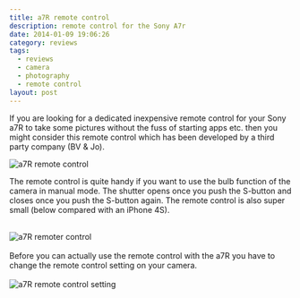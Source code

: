 ```yaml
---
title: a7R remote control
description: remote control for the Sony A7r
date: 2014-01-09 19:06:26
category: reviews
tags: 
  - reviews
  - camera
  - photography
  - remote control
layout: post
---
```

If you are looking for a dedicated inexpensive remote control for your Sony a7R to take some pictures without the fuss of starting apps etc. then you might consider this remote control which has been developed by a third party company (BV & Jo).

<img src="http://farm3.staticflickr.com/2834/11857317396_342fcc3f83_c.jpg" alt="a7R remote control">
<!--more--><br>

The remote control is quite handy if you want to use the bulb function of the camera in manual mode. The shutter opens once you push the S-button and closes once you push the S-button again. The remote control is also super small (below compared with an iPhone 4S).<br><br>

<img src="http://farm4.staticflickr.com/3665/11856987894_1ae9f2bfab_c.jpg" alt="a7R remoter control">
<br><br>
Before you can actually use the remote control with the a7R you have to change the remote control setting on your camera.<br><br>

<img src="http://farm3.staticflickr.com/2829/11856929704_c0e64fb9db_c.jpg" alt="a7R  remote control setting">
